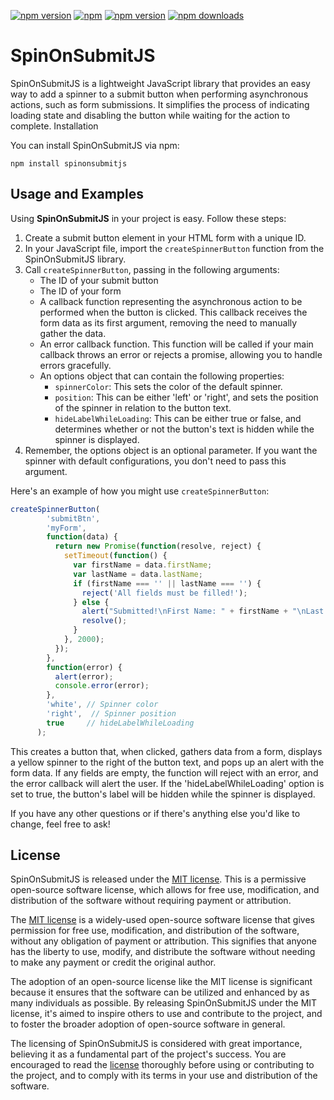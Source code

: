 [![npm version](https://img.shields.io/npm/v/spinonsubmitjs)](https://img.shields.io/npm/v/spinonsubmitjs)
[![npm](https://img.shields.io/npm/l/spinonsubmitjs?style=flat-square)](https://img.shields.io/npm/l/spinonsubmitjs?style=flat-square)
[![npm version](https://img.shields.io/bundlephobia/min/spinonsubmitjs)](https://img.shields.io/bundlephobia/min/spinonsubmitjs)
[![npm downloads](https://img.shields.io/npm/dm/spinonsubmitjs)](https://img.shields.io/npm/dm/spinonsubmitjs)

# SpinOnSubmitJS

SpinOnSubmitJS is a lightweight JavaScript library that provides an easy way to add a spinner to a submit button when performing asynchronous actions, such as form submissions. It simplifies the process of indicating loading state and disabling the button while waiting for the action to complete.
Installation

You can install SpinOnSubmitJS via npm:

```shell
npm install spinonsubmitjs
```

## Usage and Examples

Using **SpinOnSubmitJS** in your project is easy. Follow these steps:

1. Create a submit button element in your HTML form with a unique ID.
2. In your JavaScript file, import the `createSpinnerButton` function from the SpinOnSubmitJS library.
3. Call `createSpinnerButton`, passing in the following arguments:
   - The ID of your submit button
   - The ID of your form
   - A callback function representing the asynchronous action to be performed when the button is clicked. This callback receives the form data as its first argument, removing the need to manually gather the data.
   - An error callback function. This function will be called if your main callback throws an error or rejects a promise, allowing you to handle errors gracefully.
   - An options object that can contain the following properties:
     - `spinnerColor`: This sets the color of the default spinner.
     - `position`: This can be either 'left' or 'right', and sets the position of the spinner in relation to the button text.
     - `hideLabelWhileLoading`: This can be either true or false, and determines whether or not the button's text is hidden while the spinner is displayed.
4. Remember, the options object is an optional parameter. If you want the spinner with default configurations, you don't need to pass this argument.

Here's an example of how you might use `createSpinnerButton`:

```javascript
createSpinnerButton(
        'submitBtn',
        'myForm',
        function(data) {
          return new Promise(function(resolve, reject) {
            setTimeout(function() {
              var firstName = data.firstName;
              var lastName = data.lastName;
              if (firstName === '' || lastName === '') {
                reject('All fields must be filled!');
              } else {
                alert("Submitted!\nFirst Name: " + firstName + "\nLast Name: " + lastName);
                resolve();
              }
            }, 2000);
          });
        },
        function(error) {
          alert(error);
          console.error(error);
        },
        'white', // Spinner color
        'right',  // Spinner position
        true     // hideLabelWhileLoading
      );
```
This creates a button that, when clicked, gathers data from a form, displays a yellow spinner to the right of the button text, and pops up an alert with the form data. If any fields are empty, the function will reject with an error, and the error callback will alert the user. If the 'hideLabelWhileLoading' option is set to true, the button's label will be hidden while the spinner is displayed.

If you have any other questions or if there's anything else you'd like to change, feel free to ask!

## License

SpinOnSubmitJS is released under the [MIT license](https://github.com/thedhanawada/SpinOnSubmitJS/blob/main/LICENSE). This is a permissive open-source software license, which allows for free use, modification, and distribution of the software without requiring payment or attribution.

The [MIT license](https://opensource.org/licenses/MIT) is a widely-used open-source software license that gives permission for free use, modification, and distribution of the software, without any obligation of payment or attribution. This signifies that anyone has the liberty to use, modify, and distribute the software without needing to make any payment or credit the original author.

The adoption of an open-source license like the MIT license is significant because it ensures that the software can be utilized and enhanced by as many individuals as possible. By releasing SpinOnSubmitJS under the MIT license, it's aimed to inspire others to use and contribute to the project, and to foster the broader adoption of open-source software in general.

The licensing of SpinOnSubmitJS is considered with great importance, believing it as a fundamental part of the project's success. You are encouraged to read the [license](https://github.com/thedhanawada/SpinOnSubmitJS/blob/main/LICENSE) thoroughly before using or contributing to the project, and to comply with its terms in your use and distribution of the software.
